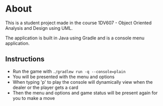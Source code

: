 # About 
This is a student project made in the course 1DV607 - Object Oriented Analysis and Design using UML.         

The application is built in Java using Gradle and is a console menu application.

## Instructions
- Run the game with ```./gradlew run -q --console=plain```
- You will be presented with the menu and options
- When typing 'p' to play the console will dynamically view when the dealer or the player gets a card
- Then the menu and options and game status will be present again for you to make a move

